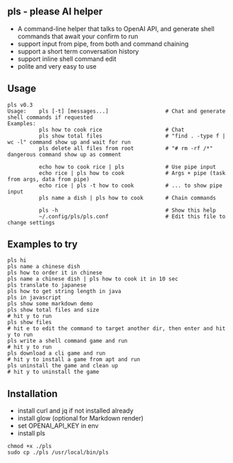 ## pls - please AI helper
- A command-line helper that talks to OpenAI API, and generate shell commands that await your confirm to run 
- support input from pipe, from both and command chaining
- support a short term conversation history
- support inline shell command edit
- polite and very easy to use 

## Usage
```
pls v0.3
Usage:    pls [-t] [messages...]                  # Chat and generate shell commands if requested
Examples:        
          pls how to cook rice                    # Chat
          pls show total files                    # "find . -type f | wc -l" command show up and wait for run
          pls delete all files from root          # "# rm -rf /*" dangerous command show up as comment
          
          echo how to cook rice | pls             # Use pipe input
          echo rice | pls how to cook             # Args + pipe (task from args, data from pipe)
          echo rice | pls -t how to cook          # ... to show pipe input
          pls name a dish | pls how to cook       # Chain commands

          pls -h                                  # Show this help
          ~/.config/pls/pls.conf                  # Edit this file to change settings
```

## Examples to try
```
pls hi
pls name a chinese dish
pls how to order it in chinese
pls name a chinese dish | pls how to cook it in 10 sec
pls translate to japanese
pls how to get string length in java
pls in javascript
pls show some markdown demo
pls show total files and size
# hit y to run
pls show files
# hit e to edit the command to target another dir, then enter and hit y to run
pls write a shell command game and run
# hit y to run
pls download a cli game and run
# hit y to install a game from apt and run
pls uninstall the game and clean up
# hit y to uninstall the game 
```
## Installation
- install curl and jq if not installed already
- install glow (optional for Markdown render)
- set OPENAI_API_KEY in env 
- install pls
```
chmod +x ./pls
sudo cp ./pls /usr/local/bin/pls
```
